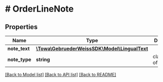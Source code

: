 # # OrderLineNote

## Properties

Name | Type | Description | Notes
------------ | ------------- | ------------- | -------------
**note_text** | [**\Towa\GebruederWeissSDK\Model\LingualText**](LingualText.md) |  | [optional]
**note_type** | **string** | classification of the note | [optional]

[[Back to Model list]](../../README.md#models) [[Back to API list]](../../README.md#endpoints) [[Back to README]](../../README.md)

